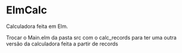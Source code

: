 # ElmCalc

Calculadora feita em Elm.

Trocar o Main.elm da pasta src com o calc_records para ter uma outra versão da calculadora feita a partir de records
